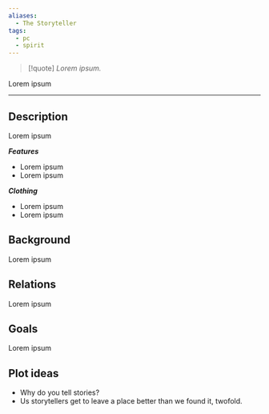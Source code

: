 ```yaml
---
aliases:
  - The Storyteller
tags:
  - pc
  - spirit
---
```

>[!quote]
>_Lorem ipsum._

Lorem ipsum

---
## Description
Lorem ipsum

***Features***
- Lorem ipsum
- Lorem ipsum

***Clothing***
- Lorem ipsum
- Lorem ipsum
## Background
Lorem ipsum
## Relations
Lorem ipsum
## Goals
Lorem ipsum
## Plot ideas
- Why do you tell stories?
- Us storytellers get to leave a place better than we found it, twofold.

